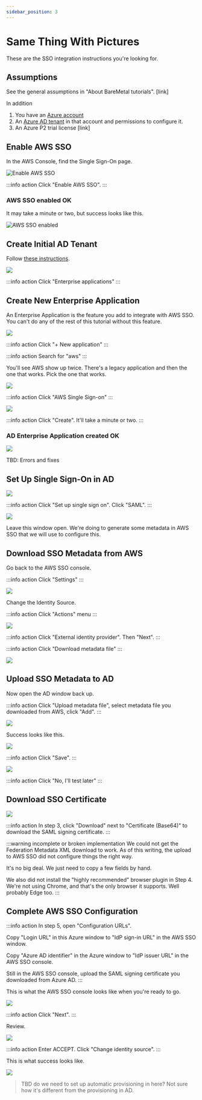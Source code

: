 ```yaml
---
sidebar_position: 3
---
```


# Same Thing With Pictures

These are the SSO integration instructions you're looking for.

## Assumptions

See the general assumptions in "About BareMetal tutorials". [link]

In addition
1. You have an [Azure account](https://azure.microsoft.com)
2. An [Azure AD tenant](https://docs.microsoft.com/en-us/azure/active-directory/develop/quickstart-create-new-tenant) in that account and permissions to configure it.
3. An Azure P2 trial license [link]

## Enable AWS SSO

In the AWS Console, find the Single Sign-On page.

![Enable AWS SSO](images/enable-sso.png)

:::info action
Click "Enable AWS SSO".
:::

### AWS SSO enabled OK

It may take a minute or two, but success looks like this.

![AWS SSO enabled](images/aws-sso-created.png)

## Create Initial AD Tenant 

Follow [these instructions](https://docs.microsoft.com/en-us/azure/active-directory/develop/quickstart-create-new-tenant).

![](images/empty-ad-console.png)

:::info action
Click "Enterprise applications"
:::

## Create New Enterprise Application

An Enterprise Application is the feature you add to integrate with AWS SSO. You can't do any of the rest of this tutorial without this feature.

![](images/ad-new-application.png)

:::info action
Click "+ New application"
:::

:::info action
Search for "aws"
:::

You'll see AWS show up twice. There's a legacy application and then the one that works. Pick the one that works.

![](images/search-aws-application.png)

:::info action
Click "AWS Single Sign-on"
:::

![](images/create-ad-application.png)

:::info action
Click "Create". It'll take a minute or two.
:::

### AD Enterprise Application created OK

![](images/create-ad-application-success.png)

TBD: Errors and fixes

## Set Up Single Sign-On in AD

![](images/set-up-ad-single-sign-on.png)

:::info action
Click "Set up single sign on". Click "SAML".
:::

![](images/ad-saml-setup.png)

Leave this window open. We're doing to generate some metadata in AWS SSO that we 
will use to configure this.

## Download SSO Metadata from AWS

Go back to the AWS SSO console.

:::info action
Click "Settings"
:::

![](images/aws-sso-settings.png)

Change the Identity Source.

:::info action
Click "Actions" menu
:::

![](images/change-identity-source.png)

:::info action
Click "External identity provider". Then "Next".
:::

:::info action
Click "Download metadata file"
:::

![](images/download-metadata.png)

## Upload SSO Metadata to AD

Now open the AD window back up.

:::info action
Click "Upload metadata file", select metadata file you downloaded from AWS, click "Add".
:::

![](images/add-metatdata.png)

Success looks like this.

![](images/add-metadata-success.png)

:::info action
Click "Save".
:::

![](images/no-ill-test-later.png)

:::info action
Click "No, I'll test later"
:::

## Download SSO Certificate

![](images/download-certificate.png)

:::info action
In step 3, click "Download" next to "Certificate (Base64)" to download the SAML signing certificate.
:::

:::warning incomplete or broken implementation
We could not get the Federation Metadata XML download to work. As of this writing, the upload to AWS SSO did not configure things the right way. 

It's no big deal. We just need to copy a few fields by hand.

We also did not install the "highly recommended" browser plugin in Step 4. We're not using Chrome, and that's the
only browser it supports. Well probably Edge too.
:::

## Complete AWS SSO Configuration

:::info action
In step 5, open "Configuration URLs".

Copy "Login URL" in this Azure window to "IdP sign-in URL" in the AWS SSO window.

Copy "Azure AD identifier" in the Azure window to "IdP issuer URL" in the AWS SSO console.

Still in the AWS SSO console, upload the SAML signing certificate you downloaded from Azure AD.
:::

This is what the AWS SSO console looks like when you're ready to go.

![](images/aws-sso-config-ready-to-go.png)

:::info action
Click "Next".
:::

Review.

![](images/confirm-idp-config.png)

:::info action
Enter ACCEPT. Click "Change identity source".
:::

This is what success looks like.

![](images/sso-setup-complete.png)

> TBD do we need to set up automatic provisioning in here? Not sure how it's different from the provisioning in AD.
